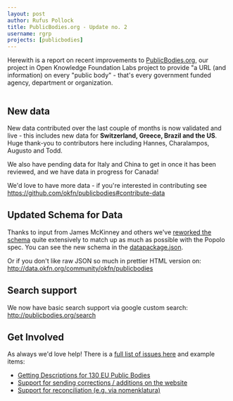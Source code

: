 ```yaml
---
layout: post
author: Rufus Pollock
title: PublicBodies.org - Update no. 2
username: rgrp
projects: [publicbodies]
---
```


Herewith is a report on recent improvements to [PublicBodies.org][pb], our project in Open Knowledge Foundation Labs project to provide "a URL (and information) on every "public body" - that's every government funded agency, department or organization.

[pb]: http://publicbodies.org/

<a href="http://publicbodies.org/"><img src="http://farm6.staticflickr.com/5349/10141929423_d84e45764d_z.jpg" alt="" /></a>

## New data

New data contributed over the last couple of months is now validated and live - this includes new data for **Switzerland, Greece, Brazil and the US**. Huge thank-you to contributors here including Hannes, Charalampos, Augusto and Todd.

We also have pending data for Italy and China to get in once it has been reviewed, and we have data in progress for Canada!

We'd love to have more data - if you're interested in contributing see <https://github.com/okfn/publicbodies#contribute-data>

## Updated Schema for Data

Thanks to input from James McKinney and others we've [reworked the schema][rework] quite extensively to match up as much as possible with the Popolo spec. You can see the new schema in the [datapackage.json][].

[rework]: https://github.com/okfn/publicbodies/issues/29
[datapackage.json]: https://github.com/okfn/publicbodies/blob/master/datapackage.json#L13-L105

Or if you don't like raw JSON so much in prettier HTML version on: <http://data.okfn.org/community/okfn/publicbodies>

## Search support

We now have basic search support via google custom search: <http://publicbodies.org/search>

## Get Involved

As always we'd love help! There is a [full list of issues here][issues] and example items:

- [Getting Descriptions for 130 EU Public Bodies](https://github.com/okfn/publicbodies/issues/35)
- [Support for sending corrections / additions on the website](https://github.com/okfn/publicbodies/issues/8)
- [Support for reconciliation (e.g. via nomenklatura)](https://github.com/okfn/publicbodies/issues/2)

[issues]: https://github.com/okfn/publicbodies/issues

